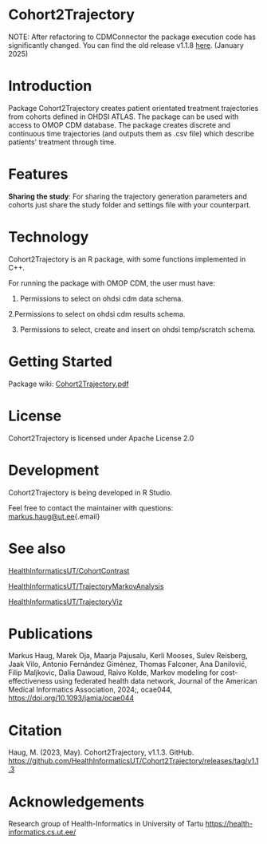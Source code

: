 
# Cohort2Trajectory

NOTE: After refactoring to CDMConnector the package execution code has significantly changed. You can find the old release v1.1.8 [here](https://github.com/HealthInformaticsUT/Cohort2Trajectory/releases/tag/v1.1.8). (January 2025)

# Introduction

Package Cohort2Trajectory creates patient orientated treatment trajectories from cohorts defined in OHDSI ATLAS. The package can be used with access to OMOP CDM database.
The package creates discrete and continuous time trajectories (and outputs them as .csv file) which describe patients' treatment through time.

# Features

**Sharing the study**: For sharing the trajectory generation parameters and cohorts just share the study folder and settings file with your counterpart.

# Technology

Cohort2Trajectory is an R package, with some functions implemented in C++.

For running the package with OMOP CDM, the user must have: 

1. Permissions to select on ohdsi cdm data schema.

2.Permissions to select on ohdsi cdm results schema.

3. Permissions to select, create and insert on ohdsi temp/scratch schema.

# Getting Started

Package wiki: [Cohort2Trajectory.pdf](https://healthinformaticsut.github.io/Cohort2Trajectory/)

# License

Cohort2Trajectory is licensed under Apache License 2.0

# Development

Cohort2Trajectory is being developed in R Studio.

Feel free to contact the maintainer with questions: [markus.haug\@ut.ee](mailto:markus.haug@ut.ee){.email}

# See also 

[HealthInformaticsUT/CohortContrast](https://github.com/HealthInformaticsUT/CohortContrast)

[HealthInformaticsUT/TrajectoryMarkovAnalysis](https://github.com/HealthInformaticsUT/TrajectoryMarkovAnalysis)

[HealthInformaticsUT/TrajectoryViz](https://github.com/HealthInformaticsUT/TrajectoryViz)

# Publications

Markus Haug, Marek Oja, Maarja Pajusalu, Kerli Mooses, Sulev Reisberg, Jaak Vilo, Antonio Fernández Giménez, Thomas Falconer, Ana Danilović, Filip Maljkovic, Dalia Dawoud, Raivo Kolde, Markov modeling for cost-effectiveness using federated health data network, Journal of the American Medical Informatics Association, 2024;, ocae044, <https://doi.org/10.1093/jamia/ocae044>

# Citation

Haug, M.
(2023, May).
Cohort2Trajectory, v1.1.3.
GitHub.
<https://github.com/HealthInformaticsUT/Cohort2Trajectory/releases/tag/v1.1.3>

# Acknowledgements

Research group of Health-Informatics in University of Tartu <https://health-informatics.cs.ut.ee/>
